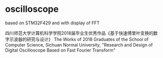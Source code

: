 # oscilloscope
based on STM32F429 and with display of FFT

四川师范大学计算机科学学院2018届毕业生优秀作品《基于快速傅里叶变换的数字示波器的研究与设计》
    The Works of 2018 Graduates of the School of Computer Science, Sichuan Normal University, "Research and Design of Digital Oscilloscope Based on Fast Fourier Transform"
